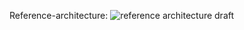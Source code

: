 
Reference-architecture: 
![reference architecture draft][logo]

[logo]: http://butlerthing.io/StudioH67/AWS_Architecture_ServiceRegistry.png "service registry architecture"

